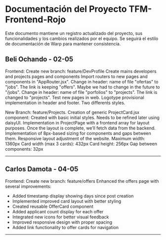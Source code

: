 # Documentación del Proyecto TFM-Frontend-Rojo

Este documento mantiene un registro actualizado del proyecto, sus funcionalidades y los cambios realizados por el equipo. Se seguirá el estilo de documentación de Warp para mantener consistencia.

## Beli Ochando - 02-05

Frontend:
Create new branch: feature/DevProfile
Create mains developers and projects pages and components
Import routers to new pages and components in "AppRouter.jsx".
Change in header: name of file "ofertas" to "jobs". The link is keeping "offers". Maybe we had to change in the future to "/jobs".
Change in header: name of file "porfolios" to "projects". The link is changed to "projects".
Test new pages in web.
Logotype provisional implementation in header and footer. Two differents styles.

New Branch: feature/Projects.
Creation of generic ProjectCard.jsx component: Created with basic initial styles. Needs to be refined later using daisyUI.
Implementation in ProjectPage with a frontend array for layout purposes. Once the layout is complete, we’ll fetch data from the backend.
Implementation of 8px-based sizing for components and gaps between them. Responsive layout adjustment of the website.
Maximum width: 1360px
Card width (max 3 cards): 432px
Card height: 256px
Gap between components: 32px

---


## Carlos Damota - 04-05

Frontend:
Create new branch: feature/offers
Enhanced the offers page with several improvements:
- Added timestamp display showing days since post creation
- Implemented improved card layout with better styling
- Created reusable OfferCard component
- Added applicant count display for each offer
- Integrated new icons for better visual feedback
- Improved responsive design with proper spacing
- Added link functionality to offer cards for navigation

---
